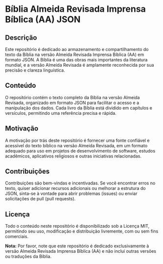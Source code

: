# Bíblia Almeida Revisada Imprensa Bíblica (AA) JSON

## Descrição

Este repositório é dedicado ao armazenamento e compartilhamento do texto da Bíblia na versão Almeida Revisada Imprensa Bíblica (AA) em formato JSON. A Bíblia é uma das obras mais importantes da literatura mundial, e a versão Almeida Revisada é amplamente reconhecida por sua precisão e clareza linguística.

## Conteúdo

O repositório contém o texto completo da Bíblia na versão Almeida Revisada, organizado em formato JSON para facilitar o acesso e a manipulação dos dados. Cada livro da Bíblia está dividido em capítulos e versículos, permitindo uma referência precisa e rápida.

## Motivação

A motivação por trás deste repositório é fornecer uma fonte confiável e acessível do texto bíblico na versão Almeida Revisada, em um formato adequado para uso em projetos de desenvolvimento de software, estudos acadêmicos, aplicativos religiosos e outras iniciativas relacionadas.

## Contribuições

Contribuições são bem-vindas e incentivadas. Se você encontrar erros no texto, quiser adicionar recursos adicionais ou melhorar a estrutura do JSON, sinta-se à vontade para abrir problemas (issues) ou enviar solicitações de pull (pull requests).

## Licença

Todo o conteúdo neste repositório é disponibilizado sob a Licença MIT, permitindo seu uso, modificação e distribuição livremente, com ou sem fins comerciais.

**Nota:** Por favor, note que este repositório é dedicado exclusivamente à versão Almeida Revisada Imprensa Bíblica (AA) e não inclui outras versões ou traduções da Bíblia.
